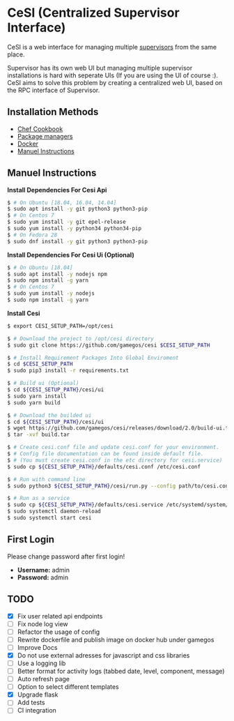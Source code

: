 # CeSI (Centralized Supervisor Interface)

CeSI is a web interface for managing multiple [supervisors][1] from the same
place.

Supervisor has its own web UI but managing multiple supervisor installations is
hard with seperate UIs (If you are using the UI of course :). CeSI aims to solve
this problem by creating a centralized web UI, based on the RPC interface of
Supervisor.

## Installation Methods

- [Chef Cookbook][2]
- [Package managers][3]
- [Docker][4]
- [Manuel Instructions](#manuel-instructions)

## Manuel Instructions

**Install Dependencies For Cesi Api**

```bash
$ # On Ubuntu [18.04, 16.04, 14.04]
$ sudo apt install -y git python3 python3-pip
$ # On Centos 7
$ sudo yum install -y git epel-release
$ sudo yum install -y python34 python34-pip
$ # On Fedora 28
$ sudo dnf install -y git python3 python3-pip
```

**Install Dependencies For Cesi Ui (Optional)**

```bash
$ # On Ubuntu [18.04]
$ sudo apt install -y nodejs npm
$ sudo npm install -g yarn
$ # On Centos 7
$ sudo yum install -y nodejs
$ sudo npm install -g yarn
```

**Install Cesi**

```bash
$ export CESI_SETUP_PATH=/opt/cesi

$ # Download the project to /opt/cesi directory
$ sudo git clone https://github.com/gamegos/cesi $CESI_SETUP_PATH

$ # Install Requirement Packages Into Global Enviroment
$ cd $CESI_SETUP_PATH
$ sudo pip3 install -r requirements.txt

$ # Build ui (Optional)
$ cd ${CESI_SETUP_PATH}/cesi/ui
$ sudo yarn install
$ sudo yarn build

$ # Download the builded ui
$ cd ${CESI_SETUP_PATH}/cesi/ui
$ wget https://github.com/gamegos/cesi/releases/download/2.0/build-ui.tar -O build.tar
$ tar -xvf build.tar

$ # Create cesi.conf file and update cesi.conf for your environment.
$ # Config file documentation can be found inside default file.
$ # (You must create cesi.conf in the etc directory for cesi.service)
$ sudo cp ${CESI_SETUP_PATH}/defaults/cesi.conf /etc/cesi.conf

$ # Run with command line
$ sudo python3 ${CESI_SETUP_PATH}/cesi/run.py --config path/to/cesi.conf

$ # Run as a service
$ sudo cp ${CESI_SETUP_PATH}/defaults/cesi.service /etc/systemd/system/cesi.service
$ sudo systemctl daemon-reload
$ sudo systemctl start cesi
```

## First Login

Please change password after first login!

- **Username:** admin
- **Password:** admin

## TODO

- [x] Fix user related api endpoints
- [ ] Fix node log view
- [ ] Refactor the usage of config
- [ ] Rewrite dockerfile and publish image on docker hub under gamegos
- [ ] Improve Docs
- [x] Do not use external adresses for javascript and css libraries
- [ ] Use a logging lib
- [ ] Better format for activity logs (tabbed date, level, component, message)
- [ ] Auto refresh page
- [ ] Option to select different templates
- [x] Upgrade flask
- [ ] Add tests
- [ ] CI integration

[1]: http://supervisord.org/
[2]: https://github.com/gamegos/cesi-cookbook/
[3]: https://github.com/gamegos/cesi-packaging/
[4]: https://hub.docker.com/r/gamegos/cesi/

